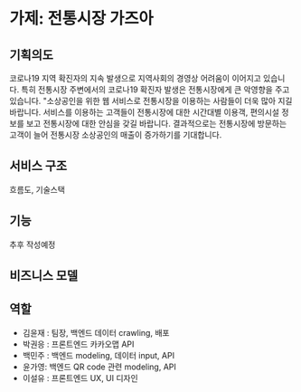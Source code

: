 # 가제: 전통시장 가즈아



## 기획의도

코로나19 지역 확진자의 지속 발생으로 지역사회의 경영상 어려움이 이어지고 있습니다. 특히 전통시장 주변에서의 코로나19 확진자 발생은 전통시장에게 큰 악영향을 주고 있습니다. 
"소상공인을 위한 웹 서비스로 전통시장을 이용하는 사람들이 더욱 많아 지길 바랍니다. 서비스를 이용하는 고객들이 전통시장에 대한 시간대별 이용객, 편의시설 정보를 보고 전통시장에 대한 안심을 갖길 바랍니다. 결과적으로는 전통시장에 방문하는 고객이 늘어 전통시장 소상공인의 매출이 증가하기를 기대합니다.

## 서비스 구조

흐름도, 기술스택



## 기능

추후 작성예정

## 비즈니스 모델



## 역할

- 김윤재 : 팀장, 백엔드 데이터 crawling, 배포
- 박권응 : 프론트엔드 카카오맵 API
- 백민주 : 백엔드 modeling, 데이터 input, API
- 윤가영: 백엔드 QR code 관련 modeling, API
- 이설유 : 프론트엔드 UX, UI 디자인
